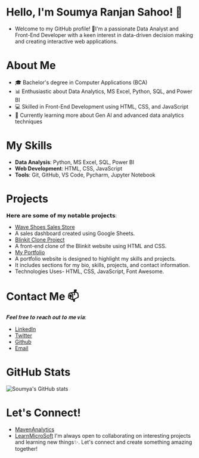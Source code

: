 # Hello, I'm Soumya Ranjan Sahoo! 👋

- Welcome to my GitHub profile! 👀I'm a passionate Data Analyst and Front-End Developer with a keen interest in data-driven decision making and creating interactive web applications.

# About Me

- 🎓 Bachelor's degree in Computer Applications (BCA)
- 📊 Enthusiastic about Data Analytics, MS Excel, Python, SQL, and Power BI
- 💻 Skilled in Front-End Development using HTML, CSS, and JavaScript
- 🌱 Currently learning more about Gen AI and advanced data analytics techniques
  

# My Skills

- **Data Analysis**: Python, MS Excel, SQL, Power BI
- **Web Development**: HTML, CSS, JavaScript
- **Tools**: Git, GitHub, VS Code, Pycharm, Jupyter Notebook

# Projects

𝗛𝗲𝗿𝗲 𝗮𝗿𝗲 𝘀𝗼𝗺𝗲 𝗼𝗳 𝗺𝘆 𝗻𝗼𝘁𝗮𝗯𝗹𝗲 𝗽𝗿𝗼𝗷𝗲𝗰𝘁𝘀:

- [Wave Shoes Sales Store](https://github.com/Ranjan234/Google_Sheet_Dashboard/blob/main/Wave_Shoes_Store_Sales_Dashboard%20(1).pdf)
- A sales dashboard created using Google Sheets.
- [Blinkit Clone Project](https://example.com/blinkit-clone-project)
- A front-end clone of the Blinkit website using HTML and CSS.
- [My Portfolio](https://github.com/Ranjan234/My_portfolio)
- A portfolio website is designed to highlight my skills and projects.
- It includes sections for my bio, skills, projects, and contact information.
- Technologies Uses- HTML, CSS, JavaScript, Font Awesome.

# Contact Me 📫

𝑭𝒆𝒆𝒍 𝒇𝒓𝒆𝒆 𝒕𝒐 𝒓𝒆𝒂𝒄𝒉 𝒐𝒖𝒕 𝒕𝒐 𝒎𝒆 𝒗𝒊𝒂:

- [LinkedIn](https://www.linkedin.com/in/soumya-ranjan-sahoo-0a1b432a9/)
- [Twitter](https://x.com/soumya_ranjan26)
- [Github](https://github.com/Ranjan234?tab=repositories)
- [Email](mailto:soumyaranjansahoo840@gmail.com)

# GitHub Stats

![Soumya's GitHub stats](https://github-readme-stats.vercel.app/api?username=Ranjan234&show_icons=true&theme=radical)

# Let's Connect!
- [MavenAnalytics](https://app.mavenanalytics.io/portfolio)
- [LearnMicroSoft](https://learn.microsoft.com/en-us/users/soumyaranjansahoo-2649/)
I'm always open to collaborating on interesting projects and learning new things✨. Let's connect and create something amazing together!
